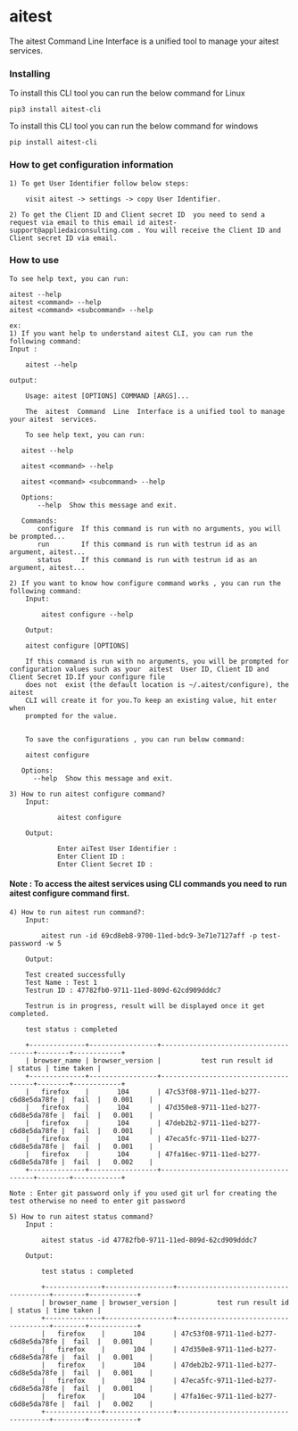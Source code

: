 # aitest
The  aitest  Command  Line  Interface is a unified tool to manage your aitest services.

### Installing
To install this CLI tool you can run the below command for Linux 
```
pip3 install aitest-cli
```

To install this CLI tool you can run the below command for windows 
```
pip install aitest-cli
```

### How to get configuration information
    1) To get User Identifier follow below steps:

        visit aitest -> settings -> copy User Identifier.

    2) To get the Client ID and Client secret ID  you need to send a request via email to this email id aitest-support@appliedaiconsulting.com . You will receive the Client ID and Client secret ID via email.


### How to use
    To see help text, you can run:

    aitest --help
    aitest <command> --help
    aitest <command> <subcommand> --help

    ex:
    1) If you want help to understand aitest CLI, you can run the following command:
    Input :
    
        aitest --help
        
    output:
    
        Usage: aitest [OPTIONS] COMMAND [ARGS]...

        The  aitest  Command  Line  Interface is a unified tool to manage your aitest  services.
    
        To see help text, you can run:
    
       aitest --help
    
       aitest <command> --help
    
       aitest <command> <subcommand> --help
    
       Options:
           --help  Show this message and exit.
    
       Commands:
           configure  If this command is run with no arguments, you will be prompted...
           run        If this command is run with testrun id as an argument, aitest...
           status     If this command is run with testrun id as an argument, aitest...

    2) If you want to know how configure command works , you can run the following command:
        Input:
        
            aitest configure --help
        
        Output:
        
        aitest configure [OPTIONS]

        If this command is run with no arguments, you will be prompted for configuration values such as your  aitest  User ID, Client ID and Client Secret ID.If your configure file
        does not  exist (the default location is ~/.aitest/configure), the aitest
        CLI will create it for you.To keep an existing value, hit enter when
        prompted for the value.

    
        To save the configurations , you can run below command:
    
        aitest configure
    
       Options:
          --help  Show this message and exit.

    3) How to run aitest configure command?
        Input:

                aitest configure 

        Output:
    
                Enter aiTest User Identifier : 
                Enter Client ID :
                Enter Client Secret ID :
        
#### Note : To access the aitest services using CLI commands you need to run  aitest configure command first.


    4) How to run aitest run command?:
        Input:
        
            aitest run -id 69cd8eb8-9700-11ed-bdc9-3e71e7127aff -p test-password -w 5       

        Output:
        
        Test created successfully
        Test Name : Test 1
        Testrun ID : 47782fb0-9711-11ed-809d-62cd909dddc7

        Testrun is in progress, result will be displayed once it get completed.

        test status : completed

        +--------------+-----------------+--------------------------------------+--------+------------+
        | browser_name | browser_version |          test run result id          | status | time taken |
        +--------------+-----------------+--------------------------------------+--------+------------+
        |   firefox    |       104       | 47c53f08-9711-11ed-b277-c6d8e5da78fe |  fail  |   0.001    |
        |   firefox    |       104       | 47d350e8-9711-11ed-b277-c6d8e5da78fe |  fail  |   0.001    |
        |   firefox    |       104       | 47deb2b2-9711-11ed-b277-c6d8e5da78fe |  fail  |   0.001    |
        |   firefox    |       104       | 47eca5fc-9711-11ed-b277-c6d8e5da78fe |  fail  |   0.001    |
        |   firefox    |       104       | 47fa16ec-9711-11ed-b277-c6d8e5da78fe |  fail  |   0.002    |
        +--------------+-----------------+--------------------------------------+--------+------------+

    Note : Enter git password only if you used git url for creating the test otherwise no need to enter git password
            
    5) How to run aitest status command?
        Input :

            aitest status -id 47782fb0-9711-11ed-809d-62cd909dddc7

        Output:

            test status : completed

            +--------------+-----------------+--------------------------------------+--------+------------+
            | browser_name | browser_version |          test run result id          | status | time taken |
            +--------------+-----------------+--------------------------------------+--------+------------+
            |   firefox    |       104       | 47c53f08-9711-11ed-b277-c6d8e5da78fe |  fail  |   0.001    |
            |   firefox    |       104       | 47d350e8-9711-11ed-b277-c6d8e5da78fe |  fail  |   0.001    |
            |   firefox    |       104       | 47deb2b2-9711-11ed-b277-c6d8e5da78fe |  fail  |   0.001    |
            |   firefox    |       104       | 47eca5fc-9711-11ed-b277-c6d8e5da78fe |  fail  |   0.001    |
            |   firefox    |       104       | 47fa16ec-9711-11ed-b277-c6d8e5da78fe |  fail  |   0.002    |
            +--------------+-----------------+--------------------------------------+--------+------------+




    

    

    